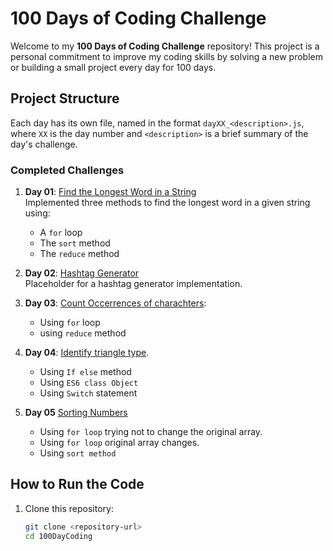 # 100 Days of Coding Challenge

Welcome to my **100 Days of Coding Challenge** repository! This project is a personal commitment to improve my coding skills by solving a new problem or building a small project every day for 100 days.

## Project Structure

Each day has its own file, named in the format `dayXX_<description>.js`, where `XX` is the day number and `<description>` is a brief summary of the day's challenge.

### Completed Challenges

1. **Day 01**: [Find the Longest Word in a String](day01_longest-word.js)  
   Implemented three methods to find the longest word in a given string using:
   - A `for` loop
   - The `sort` method
   - The `reduce` method

2. **Day 02**: [Hashtag Generator](day02-#-tag-generator.js)  
   Placeholder for a hashtag generator implementation.
3. **Day 03**: [Count Occerrences of charachters](day03-count-Occurences-ofCharater):
   - Using `for` loop
   - using `reduce` method
4. **Day 04**: [Identify triangle type](day04-Identify-triangle-type).
   - Using `If else` method
   - Using `ES6 class Object`
   - Using `Switch` statement
5. **Day 05** [Sorting Numbers](day05-arrange-number-ascending)
   - Using `for loop` trying not to change the original array.
   - Using `for loop` original array changes.
   - Using `sort method` 

## How to Run the Code

1. Clone this repository:
   ```sh
   git clone <repository-url>
   cd 100DayCoding